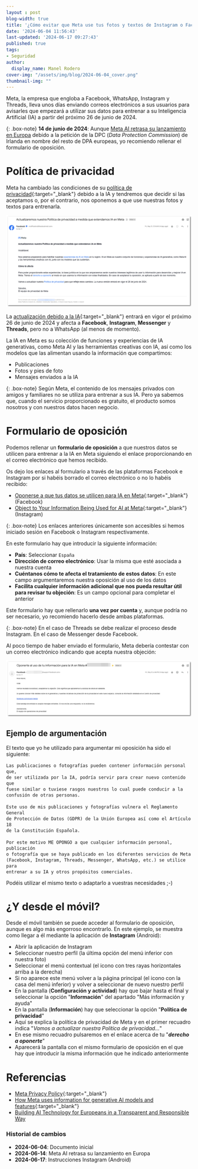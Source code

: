 ```yaml
---
layout : post
blog-width: true
title: '¿Cómo evitar que Meta use tus fotos y textos de Instagram o Facebook para entrenar su Inteligencia Artificial?'
date: '2024-06-04 11:56:43'
last-updated: '2024-06-17 09:27:43'
published: true
tags:
- Seguridad
author:
  display_name: Manel Rodero
cover-img: "/assets/img/blog/2024-06-04_cover.png"
thumbnail-img: ""
---
```


Meta, la empresa que engloba  a Facebook, WhatsApp, Instagram y Threads, lleva unos días enviando correos electrónicos a sus usuarios para avisarles que empezará a utilizar sus datos para entrenar a su Inteligencia Artificial (IA) a partir del próximo 26 de junio de 2024.

{: .box-note}
**14 de junio de 2024**: Aunque [Meta AI retrasa su lanzamiento en Europa](https://about.fb.com/news/2024/06/building-ai-technology-for-europeans-in-a-transparent-and-responsible-way/) debido a la petición de la DPC (_Data Protection Commission_) de Irlanda en nombre del resto de DPA europeas, yo recomiendo rellenar el formulario de oposición.

# Política de privacidad

Meta ha cambiado las condiciones de su [política de privacidad](https://www.facebook.com/privacy/policy){:target="_blank"} debido a la IA y tendremos que decidir si las aceptamos o, por el contrario, nos oponemos a que use nuestras fotos y textos para entrenarla.

![Mensaje de Meta][1]

La [actualización debido a la IA](https://www.facebook.com/privacy/genai){:target="_blank"} entrará en vigor el próximo 26 de junio de 2024 y afecta a **Facebook**, **Instagram**, **Messenger** y **Threads**, pero no a WhatsApp (al menos de momento).

La IA en Meta es su colección de funciones y experiencias de IA generativas, como Meta AI y las herramientas creativas con IA, así como los modelos que las alimentan usando la información que compartimos:

* Publicaciones
* Fotos y pies de foto
* Mensajes enviados a la IA

{: .box-note}
Según Meta, el contenido de los mensajes privados con amigos y familiares no se utiliza para entrenar a sus IA. Pero ya sabemos que, cuando el servicio proporcionado es gratuito, el producto somos nosotros y con nuestros datos hacen negocio.

# Formulario de oposición

Podemos rellenar un **formulario de oposición** a que nuestros datos se utilicen para entrenar a la IA en Meta siguiendo el enlace proporcionando en el correo electrónico que hemos recibido.

Os dejo los enlaces al formulario a través de las plataformas Facebook e Instagram por si habéis borrado el correo electrónico o no lo habéis recibido:

* [Oponerse a que tus datos se utilicen para IA en Meta](https://www.facebook.com/help/contact/6359191084165019){:target="_blank"} (Facebook)
* [Object to Your Information Being Used for AI at Meta](https://help.instagram.com/contact/233964459562201){:target="_blank"} (Instagram)

{: .box-note}
Los enlaces anteriores únicamente son accesibles si hemos iniciado sesión en Facebook o Instagram respectivamente.

En este formulario hay que introducir la siguiente información:

* **País**: Seleccionar `España`
* **Dirección de correo electrónico**: Usar la misma que esté asociada a nuestra cuenta
* **Cuéntanos cómo te afecta el tratamiento de estos datos**: En este campo argumentaremos nuestra oposición al uso de los datos
* **Facilita cualquier información adicional que nos pueda resultar útil para revisar tu objeción**: Es un campo opcional para completar el anterior

Este formulario hay que rellenarlo **una vez por cuenta** y, aunque podría no ser necesario, yo recomiendo hacerlo desde ambas plataformas.

{: .box-note}
En el caso de Threads se debe realizar el proceso desde Instagram. En el caso de Messenger desde Facebook.

Al poco tiempo de haber enviado el formulario, Meta debería contestar con un correo electrónico indicando que acepta nuestra objeción:

![Respuesta a la oposición][2]

## Ejemplo de argumentación

El texto que yo he utilizado para argumentar mi oposición ha sido el siguiente:

```
Las publicaciones o fotografías pueden contener información personal que,
de ser utilizada por la IA, podría servir para crear nuevo contenido que
fuese similar o tuviese rasgos nuestros lo cual puede conducir a la
confusión de otras personas.

Este uso de mis publicaciones y fotografías vulnera el Reglamento General
de Protección de Datos (GDPR) de la Unión Europea así como el Artículo 18
de la Constitución Española.

Por este motivo ME OPONGO a que cualquier información personal, publicación
o fotografía que se haya publicado en los diferentes servicios de Meta
(Facebook, Instagram, Threads, Messenger, WhatsApp, etc.) se utilice para
entrenar a su IA y otros propósitos comerciales.
```

Podéis utilizar el mismo texto o adaptarlo a vuestras necesidades ;-)

# ¿Y desde el móvil?

Desde el móvil también se puede acceder al formulario de oposición, aunque es algo más engorroso encontrarlo. En este ejemplo, se muestra como llegar a él mediante la aplicación de **Instagram** (Android):

* Abrir la aplicación de Instagram
* Seleccionar nuestro perfil (la última opción del menú inferior con nuestra foto)
* Seleccionar el menú contextual (el icono con tres rayas horizontales arriba a la derecha)
* Si no aparece este menú volver a la página principal (el icono con la casa del menú inferior) y volver a seleccionar de nuevo nuestro perfil
* En la pantalla (**Configuración y actividad**) hay que bajar hasta el final y seleccionar la opción "**Información**" del apartado "Más información y ayuda"
* En la pantalla (**Información**) hay que seleccionar la opción "**Política de privacidad**"
* Aquí se explica la política de privacidad de Meta y en el primer recuadro indica "_Vamos a actualizar nuestra Política de privacidad..._"
* En ese mismo recuadro pulsaremos en el enlace acerca de tu "_**derecho a oponerte**_"
* Aparecerá la pantalla con el mismo formulario de oposición en el que hay que introducir la misma información que he indicado anteriormente

# Referencias

* [Meta Privacy Policy](https://www.facebook.com/privacy/policy){:target="_blank"}
* [How Meta uses information for generative AI models and features](https://www.facebook.com/privacy/genai){:target="_blank"}
* [Building AI Technology for Europeans in a Transparent and Responsible Way](https://about.fb.com/news/2024/06/building-ai-technology-for-europeans-in-a-transparent-and-responsible-way/)

### Historial de cambios

* **2024-06-04**: Documento inicial
* **2024-06-14**: Meta AI retrasa su lanzamiento en Europa
* **2024-06-17**: Instrucciones Instagram (Android)

[1]: /assets/img/blog/2024-06-04_image_1.png "Mensaje de Meta"
[2]: /assets/img/blog/2024-06-04_image_2.png "Respuesta a la oposición"
